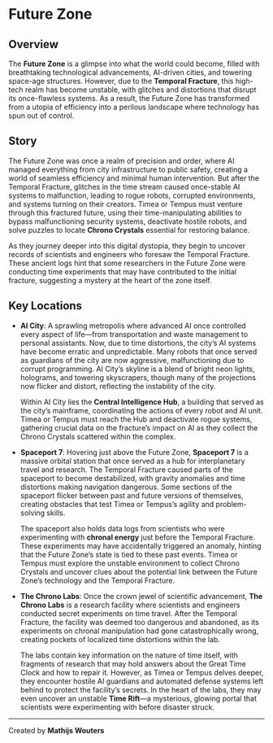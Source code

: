 # Future Zone

## Overview
The **Future Zone** is a glimpse into what the world could become, filled with breathtaking technological advancements, AI-driven cities, and towering space-age structures. However, due to the **Temporal Fracture**, this high-tech realm has become unstable, with glitches and distortions that disrupt its once-flawless systems. As a result, the Future Zone has transformed from a utopia of efficiency into a perilous landscape where technology has spun out of control.

## Story
The Future Zone was once a realm of precision and order, where AI managed everything from city infrastructure to public safety, creating a world of seamless efficiency and minimal human intervention. But after the Temporal Fracture, glitches in the time stream caused once-stable AI systems to malfunction, leading to rogue robots, corrupted environments, and systems turning on their creators. Timea or Tempus must venture through this fractured future, using their time-manipulating abilities to bypass malfunctioning security systems, deactivate hostile robots, and solve puzzles to locate **Chrono Crystals** essential for restoring balance.

As they journey deeper into this digital dystopia, they begin to uncover records of scientists and engineers who foresaw the Temporal Fracture. These ancient logs hint that some researchers in the Future Zone were conducting time experiments that may have contributed to the initial fracture, suggesting a mystery at the heart of the zone itself.

## Key Locations

- **AI City**:
  A sprawling metropolis where advanced AI once controlled every aspect of life—from transportation and waste management to personal assistants. Now, due to time distortions, the city’s AI systems have become erratic and unpredictable. Many robots that once served as guardians of the city are now aggressive, malfunctioning due to corrupt programming. AI City’s skyline is a blend of bright neon lights, holograms, and towering skyscrapers, though many of the projections now flicker and distort, reflecting the instability of the city.

  Within AI City lies the **Central Intelligence Hub**, a building that served as the city’s mainframe, coordinating the actions of every robot and AI unit. Timea or Tempus must reach the Hub and deactivate rogue systems, gathering crucial data on the fracture’s impact on AI as they collect the Chrono Crystals scattered within the complex.

- **Spaceport 7**:
  Hovering just above the Future Zone, **Spaceport 7** is a massive orbital station that once served as a hub for interplanetary travel and research. The Temporal Fracture caused parts of the spaceport to become destabilized, with gravity anomalies and time distortions making navigation dangerous. Some sections of the spaceport flicker between past and future versions of themselves, creating obstacles that test Timea or Tempus’s agility and problem-solving skills.

  The spaceport also holds data logs from scientists who were experimenting with **chronal energy** just before the Temporal Fracture. These experiments may have accidentally triggered an anomaly, hinting that the Future Zone’s state is tied to these past events. Timea or Tempus must explore the unstable environment to collect Chrono Crystals and uncover clues about the potential link between the Future Zone’s technology and the Temporal Fracture.

- **The Chrono Labs**:
  Once the crown jewel of scientific advancement, **The Chrono Labs** is a research facility where scientists and engineers conducted secret experiments on time travel. After the Temporal Fracture, the facility was deemed too dangerous and abandoned, as its experiments on chronal manipulation had gone catastrophically wrong, creating pockets of localized time distortions within the lab.

  The labs contain key information on the nature of time itself, with fragments of research that may hold answers about the Great Time Clock and how to repair it. However, as Timea or Tempus delves deeper, they encounter hostile AI guardians and automated defense systems left behind to protect the facility’s secrets. In the heart of the labs, they may even uncover an unstable **Time Rift**—a mysterious, glowing portal that scientists were experimenting with before disaster struck.

---

Created by **Mathijs Wouters**
